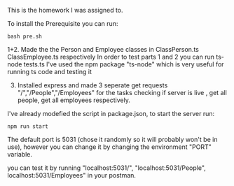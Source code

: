 This is the homework I was assigned to.

To install the Prerequisite you can run: 
    
    bash pre.sh

1+2. Made the the Person and Employee classes in ClassPerson.ts ClassEmployee.ts respectively
In order to test parts 1 and 2 you can run
    ts-node tests.ts
I've used the npm package "ts-node" which is very useful for running ts code and testing it

3. Installed express and made 3 seperate get requests "/","/People","/Employees" for the tasks checking if server is live , get all people, get all employees respectively.

I've already modefied the script in package.json, to start the server run:
    
    npm run start

The default port is 5031 (chose it randomly so it will probably won't be in use), however you can change it by changing the environment "PORT" variable.

you can test it by running "localhost:5031/", "localhost:5031/People", localhost:5031/Employees" in your postman.